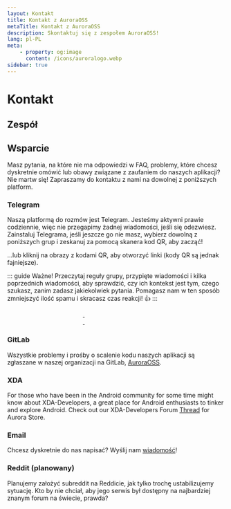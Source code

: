 ```yaml
---
layout: Kontakt
title: Kontakt z AuroraOSS
metaTitle: Kontakt z AuroraOSS
description: Skontaktuj się z zespołem AuroraOSS!
lang: pl-PL
meta:
    - property: og:image
      content: /icons/auroralogo.webp
sidebar: true
---
```


# Kontakt

## Zespół <users-icon color="#b071e3" />

<ContactsPage />

## Wsparcie

Masz pytania, na które nie ma odpowiedzi w FAQ, problemy, które chcesz dyskretnie omówić lub obawy związane z zaufaniem do naszych aplikacji? Nie martw się! Zapraszamy do kontaktu z nami na dowolnej z poniższych platform.

### Telegram <brand-telegram-icon color="#0088CC" />

Naszą platformą do rozmów jest Telegram. Jesteśmy aktywni prawie codziennie, więc nie przegapimy żadnej wiadomości, jeśli się odezwiesz. Zainstaluj Telegrama, jeśli jeszcze go nie masz, wybierz dowolną z poniższych grup i zeskanuj za pomocą skanera kod QR, aby zacząć!

...lub kliknij na obrazy z kodami QR, aby otworzyć linki (kody QR są jednak fajniejsze).

::: guide Ważne!
Przeczytaj reguły grupy, przypięte wiadomości i kilka poprzednich wiadomości, aby sprawdzić, czy ich kontekst jest tym, czego szukasz, zanim zadasz jakiekolwiek pytania. Pomagasz nam w ten sposób zmniejszyć ilość spamu i skracasz czas reakcji! 👍
:::

<a href="tg://resolve?domain=aurorafficial" target="_blank" rel="noopener">
  <img :src="$withBase('/assets/tg-auroraofficial-qr.webp')" width="175px" style="border-radius: 5%" />
</a>

<a href="tg://resolve?domain=aurorasupport" target="_blank" rel="noopener">
  <img :src="$withBase('/assets/tg-aurorasupport-qr.webp')" width="175px" style="border-radius: 5%" />
</a>

<a href="tg://resolve?domain=auroradroid" target="_blank" rel="noopener">
  <img :src="$withBase('/assets/tg-auroradroid-qr.webp')" width="175px" style="border-radius: 5%" />
</a>

<a href="tg://resolve?domain=AuroroaOT" target="_blank" rel="noopener">
  <img :src="$withBase('/assets/tg-auroraot-qr.webp')" width="175px" style="border-radius: 5%" />
</a>

### GitLab <brand-gitlab-icon color="#FC6D27" />

Wszystkie problemy i prośby o scalenie kodu naszych aplikacji są zgłaszane w naszej organizacji na GitLab, [AuroraOSS](https://gitlab.com/auroraoss).

### XDA <letter-x-icon color="#ffd51c" />

For those who have been in the Android community for some time might know about XDA-Developers, a great place for Android enthusiasts to tinker and explore Android. Check out our XDA-Developers Forum [Thread](https://forum.xda-developers.com/t/app-5-0-aurora-store-an-unofficial-oss-play-store-client-may-16.3739733/) for Aurora Store.

### Email <mail-icon color="#D44638" />

Chcesz dyskretnie do nas napisać? Wyślij nam [wiadomość](mailto:auroraoss.dev@gmail.com)!

### Reddit (planowany) <brand-reddit-icon color="#FF5700" />

Planujemy założyć subreddit na Reddicie, jak tylko trochę ustabilizujemy sytuację. Kto by nie chciał, aby jego serwis był dostępny na najbardziej znanym forum na świecie, prawda?

